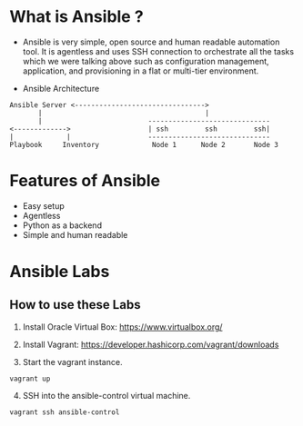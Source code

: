 # What is Ansible ?

- Ansible is very simple, open source and human readable automation tool.
It is agentless and uses SSH connection to orchestrate all the tasks which we were talking above
such as configuration management, application,
and provisioning in a flat or multi-tier environment.

- Ansible Architecture

```shell
Ansible Server <-------------------------------->
       |                                        |
       |                          ------------------------------
<------------->                   | ssh         ssh         ssh|
|             |                   ------------------------------
Playbook     Inventory             Node 1      Node 2       Node 3
```
# Features of Ansible
- Easy setup
- Agentless
- Python as a backend
- Simple and human readable

# Ansible Labs

## How to use these Labs

1. Install Oracle Virtual Box: https://www.virtualbox.org/

2. Install Vagrant: https://developer.hashicorp.com/vagrant/downloads

3. Start the vagrant instance.

```shell
vagrant up
```

4. SSH into the ansible-control virtual machine.

```shell
vagrant ssh ansible-control
```

